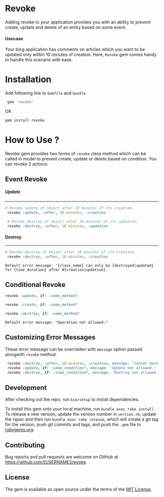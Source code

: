 # Revoke
Adding revoke to your application provides you with an ability to prevent create, update and delete of an entity based on some event.

#### Usecase
Your blog application has comments on articles which you want to be updated only within 10 minutes of creation. Here, `Revoke` gem comes handy to handle this scenario with ease.

# Installation
Add following line to `Gemfile` and `bundle`

```ruby
 gem 'revoke'
 ```
OR
```ruby
gem install revoke
```
# How to Use ?

Revoke gem provides two forms of `revoke` class method which can be called in model to prevent create, update or delete based on condition.
You can revoke 3 actions:
## Event Revoke
##### Update
---
```ruby
# Revoke update of object after 10 minutes of its creation.
 revoke :update, :after, 10.minutes, :creation

 # Revoke destroy of object after 10.minutes of its updation.
 revoke :destroy, :after, 10.minutes, :updation
```
#### Destroy
---
```ruby
# Revoke destroy of object after 10 minutes of its creation.
 revoke :destroy, :after, 10.minutes, :creation
```
`Default error message: '{class_name} can only be {destroyed|updated} for {time_duration} after #{creation|updation}.`

## Conditional Revoke
```ruby
revoke :update, if: :some_method?
```

```ruby
revoke :create, if: :some_method?
```

```ruby
revoke :destroy, if: :some_method?
```
`Default error message: "Operation not allowed."`
## Customizing Error Messages

These error message can be overridden with `message` option passed alongwith `revoke` method.

```ruby
 revoke :destroy, :after, 10.minutes, :creation, message: 'Cannot destroy.'
 revoke :update, if: :some_condition?, message: 'Update not allowed.'
 revoke :destroy, if: :some_condition?, message: 'Destroy not allowed.'
```

## Development

After checking out the repo, run `bin/setup` to install dependencies.

To install this gem onto your local machine, run `bundle exec rake install`. To release a new version, update the version number in `version.rb`, update the rspec and then run `bundle exec rake release`, which will create a git tag for the version, push git commits and tags, and push the `.gem` file to [rubygems.org](https://rubygems.org).

## Contributing

Bug reports and pull requests are welcome on GitHub at https://github.com/[USERNAME]/revoke.

## License

The gem is available as open source under the terms of the [MIT License](https://opensource.org/licenses/MIT).

